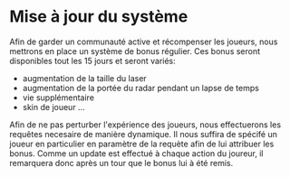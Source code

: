# Mise à jour du système

Afin de garder un communauté active et récompenser les joueurs, nous mettrons en place un système de bonus régulier.
Ces bonus seront disponibles tout les 15 jours et seront variés:
  - augmentation de la taille du laser
  - augmentation de la portée du radar pendant un lapse de temps
  - vie supplémentaire
  - skin de joueur ...

Afin de ne pas perturber l'expérience des joueurs, nous effectuerons les requêtes necesaire de manière dynamique.
Il nous suffira de spécifé un joueur en particulier en paramètre de la requète afin de lui attribuer les bonus.
Comme un update est effectué à chaque action du joureur, il remarquera donc après un tour que le bonus lui à été remis.
